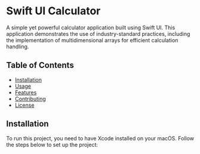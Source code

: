 # Swift UI Calculator

A simple yet powerful calculator application built using Swift UI. This application demonstrates the use of industry-standard practices, including the implementation of multidimensional arrays for efficient calculation handling.

## Table of Contents

- [Installation](#installation)
- [Usage](#usage)
- [Features](#features)
- [Contributing](#contributing)
- [License](#license)

## Installation

To run this project, you need to have Xcode installed on your macOS. Follow the steps below to set up the project:
